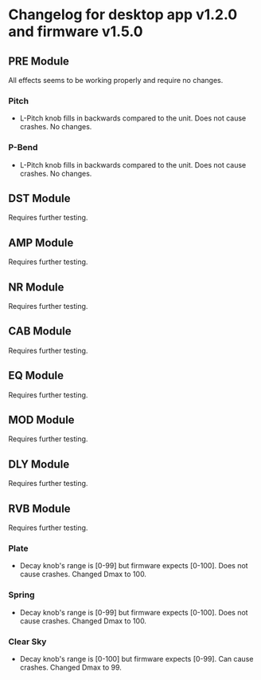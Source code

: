# Changelog for desktop app v1.2.0 and firmware v1.5.0

## PRE Module
All effects seems to be working properly and require no changes.

### Pitch
- L-Pitch knob fills in backwards compared to the unit. Does not cause crashes. No changes.

### P-Bend
- L-Pitch knob fills in backwards compared to the unit. Does not cause crashes. No changes.

## DST Module
Requires further testing.

## AMP Module
Requires further testing.

## NR Module
Requires further testing.

## CAB Module
Requires further testing.

## EQ Module
Requires further testing.

## MOD Module
Requires further testing.

## DLY Module
Requires further testing.

## RVB Module
Requires further testing.

### Plate
- Decay knob's range is [0-99] but firmware expects [0-100]. Does not cause crashes. Changed Dmax to 100.

### Spring
- Decay knob's range is [0-99] but firmware expects [0-100]. Does not cause crashes. Changed Dmax to 100.

### Clear Sky
- Decay knob's range is [0-100] but firmware expects [0-99]. Can cause crashes. Changed Dmax to 99.

